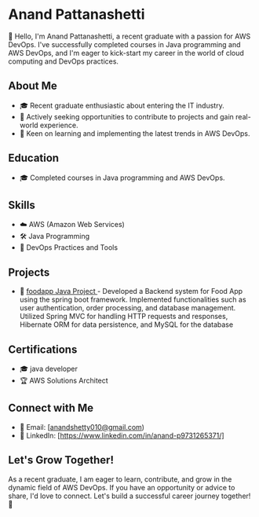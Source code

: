# Anand Pattanashetti

👋 Hello, I'm Anand Pattanashetti, a recent graduate with a passion for AWS DevOps. I've successfully completed courses in Java programming and AWS DevOps, and I'm eager to kick-start my career in the world of cloud computing and DevOps practices.

## About Me

- 🎓 Recent graduate enthusiastic about entering the IT industry.
- 💼 Actively seeking opportunities to contribute to projects and gain real-world experience.
- 🚀 Keen on learning and implementing the latest trends in AWS DevOps.

## Education

- 🎓 Completed courses in Java programming and AWS DevOps.

## Skills

- ☁️ AWS (Amazon Web Services)
- 🛠 Java Programming
- 🤖 DevOps Practices and Tools

## Projects

- 🚀 [foodapp Java Project ](#) - Developed a Backend system for Food App using the spring boot framework. Implemented functionalities
                                   such as user authentication, order processing, and database management. Utilized Spring MVC for handling
                                   HTTP requests and responses, Hibernate ORM for data persistence, and MySQL for the database
## Certifications

- 🎓 java developer
- 🏆 AWS Solutions Architect

## Connect with Me

- 📧 Email: [anandshetty010@gmail.com)
- 💼 LinkedIn: [https://www.linkedin.com/in/anand-p9731265371/] 

## Let's Grow Together!

As a recent graduate, I am eager to learn, contribute, and grow in the dynamic field of AWS DevOps. If you have an opportunity or advice to share, I'd love to connect. Let's build a successful career journey together! 🚀
